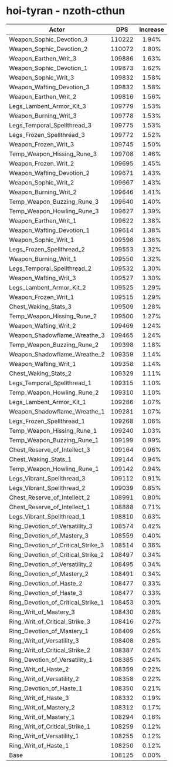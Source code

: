 # hoi-tyran - nzoth-cthun
| Actor | DPS | Increase |
|---|:---:|:---:|
|Weapon_Sophic_Devotion_3|110222|1.94%|
|Weapon_Sophic_Devotion_2|110072|1.80%|
|Weapon_Earthen_Writ_3|109886|1.63%|
|Weapon_Sophic_Devotion_1|109873|1.62%|
|Weapon_Sophic_Writ_3|109832|1.58%|
|Weapon_Wafting_Devotion_3|109832|1.58%|
|Weapon_Earthen_Writ_2|109816|1.56%|
|Legs_Lambent_Armor_Kit_3|109779|1.53%|
|Weapon_Burning_Writ_3|109778|1.53%|
|Legs_Temporal_Spellthread_3|109775|1.53%|
|Legs_Frozen_Spellthread_3|109772|1.52%|
|Weapon_Frozen_Writ_3|109745|1.50%|
|Temp_Weapon_Hissing_Rune_3|109708|1.46%|
|Weapon_Frozen_Writ_2|109695|1.45%|
|Weapon_Wafting_Devotion_2|109671|1.43%|
|Weapon_Sophic_Writ_2|109667|1.43%|
|Weapon_Burning_Writ_2|109646|1.41%|
|Temp_Weapon_Buzzing_Rune_3|109640|1.40%|
|Temp_Weapon_Howling_Rune_3|109627|1.39%|
|Weapon_Earthen_Writ_1|109622|1.38%|
|Weapon_Wafting_Devotion_1|109614|1.38%|
|Weapon_Sophic_Writ_1|109598|1.36%|
|Legs_Frozen_Spellthread_2|109553|1.32%|
|Weapon_Burning_Writ_1|109550|1.32%|
|Legs_Temporal_Spellthread_2|109532|1.30%|
|Weapon_Wafting_Writ_3|109527|1.30%|
|Legs_Lambent_Armor_Kit_2|109525|1.29%|
|Weapon_Frozen_Writ_1|109515|1.29%|
|Chest_Waking_Stats_3|109509|1.28%|
|Temp_Weapon_Hissing_Rune_2|109500|1.27%|
|Weapon_Wafting_Writ_2|109469|1.24%|
|Weapon_Shadowflame_Wreathe_3|109465|1.24%|
|Temp_Weapon_Buzzing_Rune_2|109398|1.18%|
|Weapon_Shadowflame_Wreathe_2|109359|1.14%|
|Weapon_Wafting_Writ_1|109358|1.14%|
|Chest_Waking_Stats_2|109329|1.11%|
|Legs_Temporal_Spellthread_1|109315|1.10%|
|Temp_Weapon_Howling_Rune_2|109310|1.10%|
|Legs_Lambent_Armor_Kit_1|109286|1.07%|
|Weapon_Shadowflame_Wreathe_1|109281|1.07%|
|Legs_Frozen_Spellthread_1|109268|1.06%|
|Temp_Weapon_Hissing_Rune_1|109240|1.03%|
|Temp_Weapon_Buzzing_Rune_1|109199|0.99%|
|Chest_Reserve_of_Intellect_3|109164|0.96%|
|Chest_Waking_Stats_1|109144|0.94%|
|Temp_Weapon_Howling_Rune_1|109142|0.94%|
|Legs_Vibrant_Spellthread_3|109112|0.91%|
|Legs_Vibrant_Spellthread_2|109039|0.85%|
|Chest_Reserve_of_Intellect_2|108991|0.80%|
|Chest_Reserve_of_Intellect_1|108888|0.71%|
|Legs_Vibrant_Spellthread_1|108810|0.63%|
|Ring_Devotion_of_Versatility_3|108574|0.42%|
|Ring_Devotion_of_Mastery_3|108559|0.40%|
|Ring_Devotion_of_Critical_Strike_3|108514|0.36%|
|Ring_Devotion_of_Critical_Strike_2|108497|0.34%|
|Ring_Devotion_of_Versatility_2|108495|0.34%|
|Ring_Devotion_of_Mastery_2|108491|0.34%|
|Ring_Devotion_of_Haste_2|108477|0.33%|
|Ring_Devotion_of_Haste_3|108477|0.33%|
|Ring_Devotion_of_Critical_Strike_1|108453|0.30%|
|Ring_Writ_of_Mastery_3|108430|0.28%|
|Ring_Writ_of_Critical_Strike_3|108416|0.27%|
|Ring_Devotion_of_Mastery_1|108409|0.26%|
|Ring_Writ_of_Versatility_3|108408|0.26%|
|Ring_Writ_of_Critical_Strike_2|108387|0.24%|
|Ring_Devotion_of_Versatility_1|108385|0.24%|
|Ring_Writ_of_Haste_2|108359|0.22%|
|Ring_Writ_of_Versatility_2|108358|0.22%|
|Ring_Devotion_of_Haste_1|108350|0.21%|
|Ring_Writ_of_Haste_3|108332|0.19%|
|Ring_Writ_of_Mastery_2|108312|0.17%|
|Ring_Writ_of_Mastery_1|108294|0.16%|
|Ring_Writ_of_Critical_Strike_1|108259|0.12%|
|Ring_Writ_of_Versatility_1|108255|0.12%|
|Ring_Writ_of_Haste_1|108250|0.12%|
|Base|108125|0.00%|
